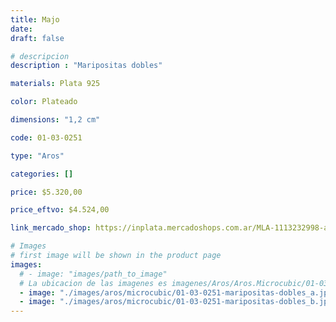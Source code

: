 ```yaml
---
title: Majo
date: 
draft: false

# descripcion
description : "Maripositas dobles"

materials: Plata 925

color: Plateado

dimensions: "1,2 cm"

code: 01-03-0251

type: "Aros"

categories: []

price: $5.320,00

price_eftvo: $4.524,00

link_mercado_shop: https://inplata.mercadoshops.com.ar/MLA-1113232998-aros-en-plata-925-y-cristal-mariposas-majo-_JM

# Images
# first image will be shown in the product page
images:
  # - image: "images/path_to_image"
  # La ubicacion de las imagenes es imagenes/Aros/Aros.Microcubic/01-03-0251-majo
  - image: "./images/aros/microcubic/01-03-0251-maripositas-dobles_a.jpeg"
  - image: "./images/aros/microcubic/01-03-0251-maripositas-dobles_b.jpeg"
---
```

